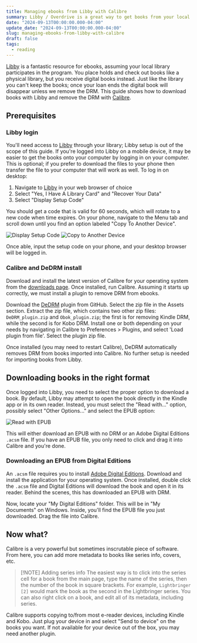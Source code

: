 ```yaml
---
title: Managing ebooks from Libby with Calibre
summary: Libby / Overdrive is a great way to get books from your local library; Calibre is the best way to manage them all.
date: "2024-09-13T00:00:00.000-04:00"
update_date: "2024-09-13T00:00:00.000-04:00"
slug: managing-ebooks-from-libby-with-calibre
draft: false
tags:
  - reading
---
```

[Libby] is a fantastic resource for ebooks, assuming your local library participates in the program. You place holds and check out books like a physical library, but you receive digital books instead. Just like the library you can't keep the books; once your loan ends the digital book will disappear unless we remove the DRM. This guide shows how to download books with Libby and remove the DRM with [Calibre].

## Prerequisites

### Libby login

You'll need access to [Libby] through your library; Libby setup is out of the scope of this guide. If you're logged into Libby on a mobile device, it may be easier to get the books onto your computer by logging in on your computer. This is optional; if you prefer to download the files to your phone then transfer the file to your computer that will work as well. To log in on desktop:

1. Navigate to [Libby] in your web browser of choice
2. Select "Yes, I Have A Library Card" and "Recover Your Data"
3. Select "Display Setup Code"

You should get a code that is valid for 60 seconds, which will rotate to a new code when time expires. On your phone, navigate to the Menu tab and scroll down until you find an option labeled "Copy To Another Device".

![Display Setup Code](./attachments/SetupCode.png)
![Copy to Another Device](attachments/RecoverYourData.png)

Once able, input the setup code on your phone, and your desktop browser will be logged in.

### Calibre and DeDRM install

Download and install the latest version of Calibre for your operating system from the [downloads page](https://calibre-ebook.com/download). Once installed, run Calibre. Assuming it starts up correctly, we must install a plugin to remove DRM from ebooks.

Download the [DeDRM](https://github.com/noDRM/DeDRM_tools/releases/latest) plugin from GitHub. Select the zip file in the Assets section. Extract the zip file, which contains two other zip files: `DeDRM_plugin.zip` and `Obok_plugin.zip`; the first is for removing Kindle DRM, while the second is for Kobo DRM. Install one or both depending on your needs by navigating in Calibre to Preferences > Plugins, and select 'Load plugin from file'. Select the plugin zip file.

Once installed (you may need to restart Calibre), DeDRM automatically removes DRM from books imported into Calibre. No further setup is needed for importing books from Libby.

## Downloading books in the right format

Once logged into Libby, you need to select the proper option to download a book. By default, Libby may attempt to open the book directly in the Kindle app or in its own reader. Instead, you must select the "Read with..." option, possibly select "Other Options..." and select the EPUB option:

![Read with EPUB](./attachments/ReadWithEpub.png)

This will either download an EPUB with no DRM or an Adobe Digital Editions `.acsm` file. If you have an EPUB file, you only need to click and drag it into Calibre and you're done.

### Downloading an EPUB from Digital Editions

An `.acsm` file requires you to install [Adobe Digital Editions](https://www.adobe.com/solutions/ebook/digital-editions/download.html). Download and install the application for your operating system. Once installed, double click the `.acsm` file and Digital Editions will download the book and open it in its reader. Behind the scenes, this has downloaded an EPUB with DRM.

Now, locate your "My Digital Editions" folder. This will be in "My Documents" on Windows. Inside, you'll find the EPUB file you just downloaded. Drag the file into Calibre.

## Now what?

Calibre is a very powerful but sometimes inscrutable piece of software. From here, you can add more metadata to books like series info, covers, etc.


> [!NOTE] Adding series info
> The easiest way is to click into the series cell for a book from the main page, type the name of the series, then the number of the book in square brackets. For example, `Lightbringer [2]` would mark the book as the second in the Lightbringer series. You can also right click on a book, and edit all of its metadata, including series.

Calibre supports copying to/from most e-reader devices, including Kindle and Kobo. Just plug your device in and select "Send to device" on the books you want. If not available for your device out of the box, you may need another plugin.

[Libby]: https://libbyapp.com/
[Calibre]: https://calibre-ebook.com/